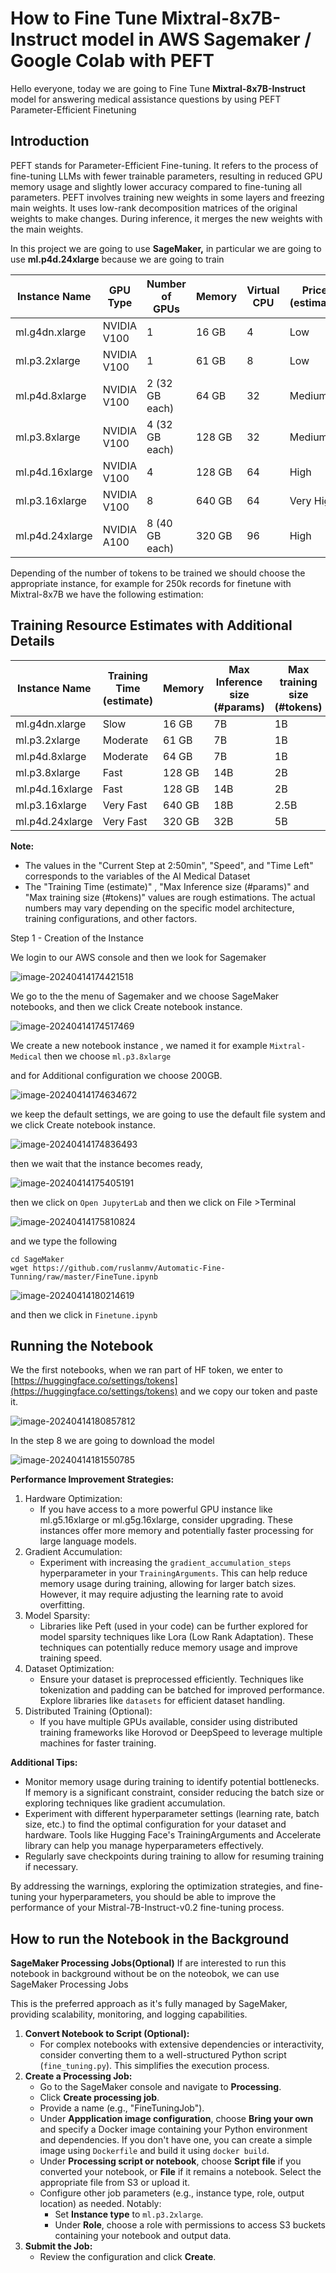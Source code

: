 # How to Fine Tune Mixtral-8x7B-Instruct model in AWS Sagemaker / Google Colab with PEFT

Hello everyone, today we are going to Fine Tune **Mixtral-8x7B-Instruct** model for answering medical assistance questions by using PEFT Parameter-Efficient Finetuning

## Introduction

PEFT stands for Parameter-Efficient Fine-tuning. It refers to the process of fine-tuning LLMs with fewer trainable parameters, resulting in reduced GPU memory usage and slightly lower accuracy compared to fine-tuning all parameters. PEFT involves training new weights in some layers and freezing main weights. It uses low-rank decomposition matrices of the original weights to make changes. During inference, it merges the new weights with the main weights.

In this project we are going to use **SageMaker,** in particular we are going to use **ml.p4d.24xlarge** because we are going to train 

| Instance Name   | GPU Type    | Number of GPUs | Memory | Virtual CPU | Price (estimate) |
| --------------- | ----------- | -------------- | ------ | ----------- | ---------------- |
| ml.g4dn.xlarge  | NVIDIA V100 | 1              | 16 GB  | 4           | Low              |
| ml.p3.2xlarge   | NVIDIA V100 | 1              | 61 GB  | 8           | Low              |
| ml.p4d.8xlarge  | NVIDIA V100 | 2 (32 GB each) | 64 GB  | 32          | Medium           |
| ml.p3.8xlarge   | NVIDIA V100 | 4 (32 GB each) | 128 GB | 32          | Medium           |
| ml.p4d.16xlarge | NVIDIA V100 | 4              | 128 GB | 64          | High             |
| ml.p3.16xlarge  | NVIDIA V100 | 8              | 640 GB | 64          | Very High        |
| ml.p4d.24xlarge | NVIDIA A100 | 8 (40 GB each) | 320 GB | 96          | High             |

Depending of the number of tokens to be trained  we should choose the appropriate instance, for example  for 250k records  for finetune with Mixtral-8x7B we have the following estimation:

## Training Resource Estimates with Additional Details

| Instance Name   | Training Time (estimate) | Memory | Max Inference size (#params) | Max training size (#tokens) | Dataset Medical | Current Step at 2:50min | Speed (it/s) | Time Left |
| --------------- | ------------------------ | ------ | ---------------------------- | --------------------------- | --------------- | ----------------------- | ------------ | --------- |
| ml.g4dn.xlarge  | Slow                     | 16 GB  | 7B                           | 1B                          | 250k            | 17                      | 0.09         | 201:17:03 |
| ml.p3.2xlarge   | Moderate                 | 61 GB  | 7B                           | 1B                          | 250k            | 61                      | 0.34         | 52:13:07  |
| ml.p4d.8xlarge  | Moderate                 | 64 GB  | 7B                           | 1B                          | 250k            | -                       | -            | -         |
| ml.p3.8xlarge   | Fast                     | 128 GB | 14B                          | 2B                          | 250k            | 60                      | 0.34         | 52:12:43  |
| ml.p4d.16xlarge | Fast                     | 128 GB | 14B                          | 2B                          | 250k            | -                       | -            | -         |
| ml.p3.16xlarge  | Very Fast                | 640 GB | 18B                          | 2.5B                        | 250k            | -                       | -            | -         |
| ml.p4d.24xlarge | Very Fast                | 320 GB | 32B                          | 5B                          | 250k            | -                       | -            | -         |

**Note:**

- The values in the "Current Step at 2:50min", "Speed", and "Time Left" corresponds to the variables of the AI Medical Dataset 
- The "Training Time (estimate)" , "Max Inference size (#params)" and "Max training size (#tokens)" values are rough estimations. The actual numbers may vary depending on the specific model architecture, training configurations, and other factors.

Step 1 - Creation of the Instance

We login to our AWS console and then we look for Sagemaker

![image-20240414174421518](assets/images/posts/README/image-20240414174421518.png)



We go to the the menu of Sagemaker and we choose SageMaker notebooks, and then we click Create notebook instance.



![image-20240414174517469](assets/images/posts/README/image-20240414174517469.png)



We  create a new notebook instance , we named it for example `Mixtral-Medical` then we choose `ml.p3.8xlarge  `

and for Additional configuration we choose 200GB.

![image-20240414174634672](assets/images/posts/README/image-20240414174634672.png)

we keep the default settings, we are going to use the default file system and we click Create notebook instance.

![image-20240414174836493](assets/images/posts/README/image-20240414174836493.png)

then we wait that the instance becomes ready,

![image-20240414175405191](assets/images/posts/README/image-20240414175405191.png)

then we click on `Open JupyterLab` and then we click on File >Terminal



![image-20240414175810824](assets/images/posts/README/image-20240414175810824.png)

and we type the following

```
cd SageMaker
wget https://github.com/ruslanmv/Automatic-Fine-Tunning/raw/master/FineTune.ipynb
```

![image-20240414180214619](assets/images/posts/README/image-20240414180214619.png)

and then we click in `Finetune.ipynb`

## Running the Notebook

We the first notebooks,  when we ran part of HF token, we enter to [https://huggingface.co/settings/tokens](https://huggingface.co/settings/tokens) and we copy our token and paste it.

![image-20240414180857812](assets/images/posts/README/image-20240414180857812.png)

In the step 8 we are going to download the model

![image-20240414181550785](assets/images/posts/README/image-20240414181550785.png)



**Performance Improvement Strategies:**

1. Hardware Optimization:
   - If you have access to a more powerful GPU instance like ml.g5.16xlarge or ml.g5g.16xlarge, consider upgrading. These instances offer more memory and potentially faster processing for large language models.
2. Gradient Accumulation:
   - Experiment with increasing the `gradient_accumulation_steps` hyperparameter in your `TrainingArguments`. This can help reduce memory usage during training, allowing for larger batch sizes. However, it may require adjusting the learning rate to avoid overfitting.
3. Model Sparsity:
   - Libraries like Peft (used in your code) can be further explored for model sparsity techniques like Lora (Low Rank Adaptation). These techniques can potentially reduce memory usage and improve training speed.
4. Dataset Optimization:
   - Ensure your dataset is preprocessed efficiently. Techniques like tokenization and padding can be batched for improved performance. Explore libraries like `datasets` for efficient dataset handling.
5. Distributed Training (Optional):
   - If you have multiple GPUs available, consider using distributed training frameworks like Horovod or DeepSpeed to leverage multiple machines for faster training.

**Additional Tips:**

- Monitor memory usage during training to identify potential bottlenecks. If memory is a significant constraint, consider reducing the batch size or exploring techniques like gradient accumulation.
- Experiment with different hyperparameter settings (learning rate, batch size, etc.) to find the optimal configuration for your dataset and hardware. Tools like Hugging Face's TrainingArguments and Accelerate library can help you manage hyperparameters effectively.
- Regularly save checkpoints during training to allow for resuming training if necessary.

By addressing the warnings, exploring the optimization strategies, and fine-tuning your hyperparameters, you should be able to improve the performance of your Mistral-7B-Instruct-v0.2 fine-tuning process.

## How to run the Notebook in the Background

**SageMaker Processing Jobs(Optional)**
If are interested to run this notebook in background without be on the noteobok, we can use SageMaker Processing Jobs 

This is the preferred approach as it's fully managed by SageMaker, providing scalability, monitoring, and logging capabilities.
1. **Convert Notebook to Script (Optional):**
   - For complex notebooks with extensive dependencies or interactivity, consider converting them to a well-structured Python script (`fine_tuning.py`). This simplifies the execution process.
2. **Create a Processing Job:**
   - Go to the SageMaker console and navigate to **Processing**.
   - Click **Create processing job**.
   - Provide a name (e.g., "FineTuningJob").
   - Under **Appplication image configuration**, choose **Bring your own** and specify a Docker image containing your Python environment and dependencies. If you don't have one, you can create a simple image using `Dockerfile` and build it using `docker build`.
   - Under **Processing script or notebook**, choose **Script file** if you converted your notebook, or **File** if it remains a notebook. Select the appropriate file from S3 or upload it.
   - Configure other job parameters (e.g., instance type, role, output location) as needed. Notably:
     - Set **Instance type** to `ml.p3.2xlarge`.
     - Under **Role**, choose a role with permissions to access S3 buckets containing your notebook and output data.
3. **Submit the Job:**
   - Review the configuration and click **Create**.